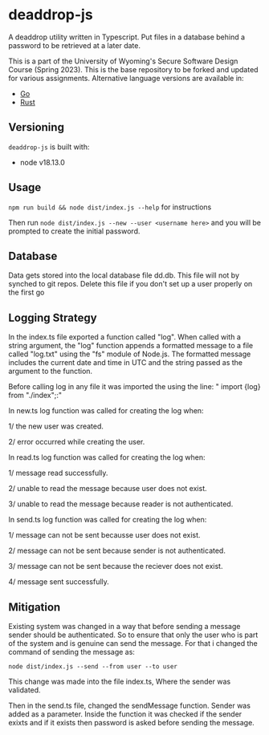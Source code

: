 #  deaddrop-js

A deaddrop utility written in Typescript. Put files in a database behind a password to be retrieved at a later date.

This is a part of the University of Wyoming's Secure Software Design Course (Spring 2023). This is the base repository to be forked and updated for various assignments. Alternative language versions are available in:
- [Go](https://github.com/andey-robins/deaddrop-go)
- [Rust](https://github.com/andey-robins/deaddrop-rs)

## Versioning

`deaddrop-js` is built with:
- node v18.13.0

## Usage

`npm run build && node dist/index.js --help` for instructions

Then run `node dist/index.js --new --user <username here>` and you will be prompted to create the initial password.

## Database

Data gets stored into the local database file dd.db. This file will not by synched to git repos. Delete this file if you don't set up a user properly on the first go

## Logging Strategy
In the index.ts file exported a function called "log". When called with a string argument, the "log" function appends a formatted message to a file called "log.txt" using the "fs" module of Node.js. The formatted message includes the current date and time in UTC and the string passed as the argument to the function.

Before calling log in any file it was imported the using the line: " import {log} from "./index";:" 

In new.ts log function was called for creating the log when:

1/ the new user was created.

2/ error occurred while creating the user.

In read.ts log function was called for creating the log when:

1/ message read successfully.

2/ unable to read the message because user does not exist.

3/ unable to read the message because reader is not authenticated.


In send.ts log function was called for creating the log when:

1/ message can not be sent becausse user does not exist.

2/ message can not be sent because sender is not authenticated.

3/ message can not be sent because the reciever does not exist.

4/ message sent successfully.

## Mitigation

Existing system was changed in a way that before sending a message sender should be authenticated. So to ensure that only the user who is part of the system and is genuine can send the message. For that i changed the command of sending the message as:

`node dist/index.js --send --from user --to user`

This change was made into the file index.ts, Where the sender was validated.

Then in the send.ts file, changed the sendMessage function. Sender was added as a parameter. Inside the function it was checked if the sender exixts and if it exists then password is asked before sending the message.
